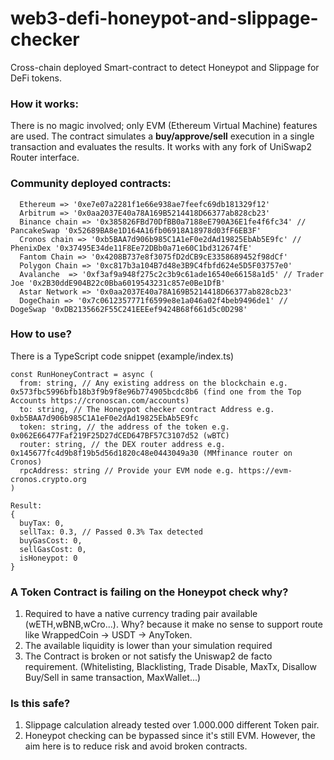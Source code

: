 # web3-defi-honeypot-and-slippage-checker

Cross-chain deployed Smart-contract to detect Honeypot and Slippage for DeFi tokens.

### How it works:

There is no magic involved; only EVM (Ethereum Virtual Machine) features are used. 
The contract simulates a **buy/approve/sell** execution in a single transaction and evaluates the results. It works with any fork of UniSwap2 Router interface.

### Community deployed contracts:

```
  Ethereum => '0xe7e07a2281f1e66e938ae7feefc69db181329f12'
  Arbitrum => '0x0aa2037E40a78A169B5214418D66377ab828cb23'
  Binance chain => '0x385826FBd70DfBB0a7188eE790A36E1fe4f6fc34' // PancakeSwap '0x52689BA8e1D164A16fb06918A18978d03fF6EB3F'
  Cronos chain => '0xb5BAA7d906b985C1A1eF0e2dAd19825EbAb5E9fc' // PhenixDex '0x37495E34de11F8Ee72DBb0a71e60C1bd312674fE'
  Fantom Chain => '0x4208B737e8f3075fD2dCB9cE3358689452f98dCf'
  Polygon Chain => '0xc817b3a104B7d48e3B9C4fbfd624e5D5F03757e0'
  Avalanche  => '0xf3af9a948f275c2c3b9c61ade16540e66158a1d5' // Trader Joe '0x2B30ddE904B22c0Bba6019543231c857e0Be1DfB'
  Astar Network => '0x0aa2037E40a78A169B5214418D66377ab828cb23'
  DogeChain => '0x7c0612357771f6599e8e1a046a02f4beb9496de1' // DogeSwap '0xDB2135662F55C241EEEef9424B68f661d5c0D298'
```

### How to use?

There is a TypeScript code snippet (example/index.ts)

```
const RunHoneyContract = async (
  from: string, // Any existing address on the blockchain e.g. 0x573fbc5996bfb18b3f9b9f8e96b774905bcdc8b6 (find one from the Top Accounts https://cronoscan.com/accounts)
  to: string, // The Honeypot checker contract Address e.g. 0xb5BAA7d906b985C1A1eF0e2dAd19825EbAb5E9fc
  token: string, // the address of the token e.g. 0x062E66477Faf219F25D27dCED647BF57C3107d52 (wBTC)
  router: string, // the DEX router address e.g.  0x145677fc4d9b8f19b5d56d1820c48e0443049a30 (MMfinance router on Cronos)
  rpcAddress: string // Provide your EVM node e.g. https://evm-cronos.crypto.org
)

Result:
{
  buyTax: 0,
  sellTax: 0.3, // Passed 0.3% Tax detected
  buyGasCost: 0,
  sellGasCost: 0,
  isHoneypot: 0
}
```

### A Token Contract is failing on the Honeypot check why?

1. Required to have a native currency trading pair available (wETH,wBNB,wCro...). Why? because it make no sense to support route like WrappedCoin -> USDT -> AnyToken.
2. The available liquidity is lower than your simulation required
3. The Contract is broken or not satisfy the Uniswap2 de facto requirement. (Whitelisting, Blacklisting, Trade Disable, MaxTx, Disallow Buy/Sell in same transaction, MaxWallet...)

### Is this safe?

1. Slippage calculation already tested over 1.000.000 different Token pair.
2. Honeypot checking can be bypassed since it's still EVM. However, the aim here is to reduce risk and avoid broken contracts.
